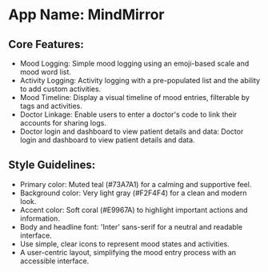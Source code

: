 # **App Name**: MindMirror

## Core Features:

- Mood Logging: Simple mood logging using an emoji-based scale and mood word list.
- Activity Logging: Activity logging with a pre-populated list and the ability to add custom activities.
- Mood Timeline: Display a visual timeline of mood entries, filterable by tags and activities.
- Doctor Linkage: Enable users to enter a doctor's code to link their accounts for sharing logs.
- Doctor login and dashboard to view patient details and data: Doctor login and dashboard to view patient details and data.

## Style Guidelines:

- Primary color: Muted teal (#73A7A1) for a calming and supportive feel.
- Background color: Very light gray (#F2F4F4) for a clean and modern look.
- Accent color: Soft coral (#E9967A) to highlight important actions and information.
- Body and headline font: 'Inter' sans-serif for a neutral and readable interface.
- Use simple, clear icons to represent mood states and activities.
- A user-centric layout, simplifying the mood entry process with an accessible interface.